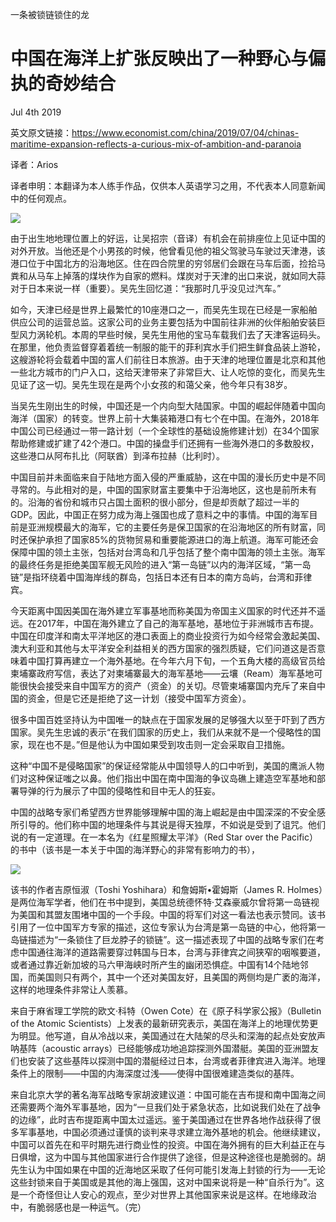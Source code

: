 一条被锁链锁住的龙

中国在海洋上扩张反映出了一种野心与偏执的奇妙结合
=
Jul 4th 2019

英文原文链接：https://www.economist.com/china/2019/07/04/chinas-maritime-expansion-reflects-a-curious-mix-of-ambition-and-paranoia

译者：Arios

译者申明：本翻译为本人练手作品，仅供本人英语学习之用，不代表本人同意新闻中的任何观点。

![](https://s2.ax1x.com/2019/07/07/Z0ztTf.jpg)

由于出生地地理位置上的好运，让吴招宗（音译）有机会在前排座位上见证中国的对外开放。当他还是个小男孩的时候，他曾看见他的祖父驾驶马车驶过天津港，该港口位于中国北方的沿海地区。住在四合院里的穷邻居们会跟在马车后面，捡拾马粪和从马车上掉落的煤块作为自家的燃料。煤炭对于天津的出口来说，就如同大蒜对于日本来说一样（重要）。吴先生回忆道：“我那时几乎没见过汽车。”

如今，天津已经是世界上最繁忙的10座港口之一，而吴先生现在已经是一家船舶供应公司的运营总监。这家公司的业务主要包括为中国前往非洲的伙伴船舶安装巨型风力涡轮机。本周的早些时候，吴先生用他的宝马车载我们去了天津客运码头。在那里，他负责监督穿着着统一制服的能干的菲利宾水手们把生鲜食品装上游轮，这艘游轮将会载着中国的富人们前往日本旅游。由于天津的地理位置是北京和其他一些北方城市的门户入口，这给天津带来了非常巨大、让人吃惊的变化，而吴先生见证了这一切。吴先生现在是两个小女孩的和蔼父亲，他今年只有38岁。

当吴先生刚出生的时候，中国还是一个内向型大陆国家。中国的崛起伴随着中国向海洋（国家）的转变。世界上前十大集装箱港口有七个在中国。在海外，2018年中国公司已经通过一带一路计划（一个全球性的基础设施修建计划）在34个国家帮助修建或扩建了42个港口。中国的操盘手们还拥有一些海外港口的多数股权，这些港口从阿布扎比（阿联酋）到泽布拉赫（比利时）。

中国目前并未面临来自于陆地方面入侵的严重威胁，这在中国的漫长历史中是不同寻常的。与此相对的是，中国的国家财富主要集中于沿海地区，这也是前所未有的。沿海的省份和城市只占国土面积的很小部分，但是却贡献了超过一半的GDP。因此，中国正在努力成为海上强国也成了意料之中的事情。中国的海军目前是亚洲规模最大的海军，它的主要任务是保卫国家的在沿海地区的所有财富，同时还保护承担了国家85%的货物贸易和重要能源进口的海上航道。海军可能还会保障中国的领土主张，包括对台湾岛和几乎包括了整个南中国海的领土主张。海军的最终任务是拒绝美国军舰无风险的进入“第一岛链”以内的海洋区域，“第一岛链”是指环绕着中国海岸线的群岛，包括日本还有日本的南方岛屿，台湾和菲律宾。

今天距离中国因美国在海外建立军事基地而称美国为帝国主义国家的时代还并不遥远。在2017年，中国在海外建立了自己的海军基地，基地位于非洲城市吉布提。中国在印度洋和南太平洋地区的港口表面上的商业投资行为如今经常会激起美国、澳大利亚和其他与太平洋安全利益相关的西方国家的强烈质疑，它们问道这是否意味着中国打算再建立一个海外基地。在今年六月下旬，一个五角大楼的高级官员给柬埔寨政府写信，表达了对柬埔寨最大的海军基地——云壤（Ream）海军基地可能很快会接受来自中国军方的资产（资金）的关切。尽管柬埔寨国内充斥了来自中国的资金，但是它还是拒绝了这一计划（接受中国军方资金）。

很多中国百姓坚持认为中国唯一的缺点在于国家发展的足够强大以至于吓到了西方国家。吴先生忠诚的表示“在我们国家的历史上，我们从来就不是一个侵略性的国家，现在也不是。”但是他认为中国如果受到攻击则一定会采取自卫措施。

这种“中国不是侵略国家”的保证经常能从中国领导人的口中听到，美国的鹰派人物们对这种保证嗤之以鼻。他们指出中国在南中国海的争议岛礁上建造空军基地和部署导弹的行为展示了中国的侵略性和目中无人的狂妄。

中国的战略专家们希望西方世界能够理解中国的海上崛起是由中国深深的不安全感所引导的。他们称中国的地理条件与其说是得天独厚，不如说是受到了诅咒。他们说的有一定道理。在一本名为《红星照耀太平洋》（Red Star over the Pacific）的书中（该书是一本关于中国的海洋野心的非常有影响力的书），

![](https://s2.ax1x.com/2019/07/07/Z0z0pQ.jpg)

该书的作者吉原恒淑（Toshi Yoshihara）和詹姆斯•霍姆斯（James R. Holmes）是两位海军学者，他们在书中提到，美国总统德怀特·艾森豪威尔曾将第一岛链视为美国和其盟友围堵中国的一个手段。中国的将军们对这一看法也表示赞同。该书引用了一位中国军方专家的描述，这位专家认为台湾是第一岛链的中心，他将第一岛链描述为“一条锁住了巨龙脖子的锁链”。这一描述表现了中国的战略专家们在考虑中国通往海洋的道路需要穿过韩国与日本，台湾与菲律宾之间狭窄的咽喉要道，或者通过靠近新加坡的马六甲海峡时所产生的幽闭恐惧症。中国有14个陆地邻国，而美国则只有两个，其中一个还对美国友好，且美国的两侧均是广袤的海洋，这样的地理条件非常让人羡慕。

来自于麻省理工学院的欧文·科特（Owen Cote）在《原子科学家公报》（Bulletin of the Atomic Scientists）上发表的最新研究表示，美国在海洋上的地理优势更为明显。他写道，自从冷战以来，美国通过在大陆架的尽头和深海的起点处安放声呐基阵（acoustic arrays）已经能够成功地追踪探测外国潜艇。美国的亚洲盟友们也安装了这些基阵以探测中国的潜艇经过日本，台湾或者菲律宾进入海洋。地理条件上的限制——中国的内海深度过浅——使得中国很难建造类似的基阵。

来自北京大学的著名海军战略专家胡波建议道：中国可能在吉布提和南中国海之间还需要两个海外军事基地，因为“一旦我们处于紧急状态，比如说我们处在了战争的边缘”，此时吉布提距离中国太过遥远。鉴于美国通过在世界各地作战获得了很多军事基地，中国必须通过谨慎的谈判来寻求建立海外基地的机会。他继续建议，中国可以首先在和平时期先进行商业性的投资。中国在海外拥有的巨大利益正在与日俱增，这为中国与其他国家进行合作提供了途径，但是这种途径也是脆弱的。胡先生认为中国如果在中国的近海地区采取了任何可能引发海上封锁的行为——无论这些封锁来自于美国或是其他的海上强国，这对中国来说将是一种“自杀行为”。这是一个奇怪但让人安心的观点，至少对世界上其他国家来说是这样。在地缘政治中，有脆弱感也是一种运气。（完）

